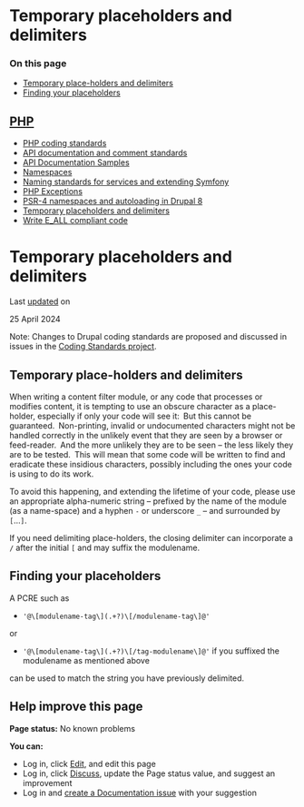# Temporary placeholders and delimiters

### On this page

-   [Temporary place-holders and delimiters](/docs/develop/coding-standards/temporary-placeholders-and-delimiters#s-temporary-place-holders-and-delimiters)
-   [Finding your placeholders](/docs/develop/coding-standards/temporary-placeholders-and-delimiters#s-finding-your-placeholders)

## [PHP](/docs/develop/standards/php)

-   [PHP coding standards](/docs/develop/standards/php/php-coding-standards)
-   [API documentation and comment standards](/docs/develop/standards/php/api-documentation-and-comment-standards)
-   [API Documentation Samples](/docs/develop/standards/php/api-documentation-examples)
-   [Namespaces](/docs/develop/coding-standards/namespaces)
-   [Naming standards for services and extending Symfony](/docs/develop/coding-standards/naming-standards-for-services-and-extending-symfony)
-   [PHP Exceptions](/docs/develop/coding-standards/php-exceptions)
-   [PSR-4 namespaces and autoloading in Drupal 8](/docs/develop/standards/php/psr-4-namespaces-and-autoloading-in-drupal-8)
-   [Temporary placeholders and delimiters](/docs/develop/coding-standards/temporary-placeholders-and-delimiters)
-   [Write E\_ALL compliant code](/docs/develop/coding-standards/write-e_all-compliant-code)

# Temporary placeholders and delimiters

Last [updated](/node/209715/discuss) on

25 April 2024

Note: Changes to Drupal coding standards are proposed and discussed in issues in the [Coding Standards project](/project/coding_standards).

## [](#s-temporary-place-holders-and-delimiters "Permalink to this headline")Temporary place-holders and delimiters

When writing a content filter module, or any code that processes or modifies content, it is tempting to use an obscure character as a place-holder, especially if only your code will see it: But this cannot be guaranteed. Non-printing, invalid or undocumented characters might not be handled correctly in the unlikely event that they are seen by a browser or feed-reader. And the more unlikely they are to be seen – the less likely they are to be tested. This will mean that some code will be written to find and eradicate these insidious characters, possibly including the ones your code is using to do its work.

To avoid this happening, and extending the lifetime of your code, please use an appropriate alpha-numeric string – prefixed by the name of the module (as a name-space) and a hyphen `-` or underscore `_` – and surrounded by `[`…`]`.

If you need delimiting place-holders, the closing delimiter can incorporate a `/` after the initial `[` and may suffix the modulename.

## [](#s-finding-your-placeholders "Permalink to this headline")Finding your placeholders

A PCRE such as

-   `'@\[modulename-tag\](.+?)\[/modulename-tag\]@'`

or

-   `'@\[modulename-tag\](.+?)\[/tag-modulename\]@'` if you suffixed the modulename as mentioned above

can be used to match the string you have previously delimited.

## Help improve this page

**Page status:** No known problems

  
**You can:**  

-   Log in, click [Edit](/node/209715/edit), and edit this page
-   Log in, click [Discuss](/node/209715/discuss), update the Page status value, and suggest an improvement
-   Log in and [create a Documentation issue](/node/add/project-issue/documentation?title=Suggestion%20for%3A%20%28209715%29%20Temporary%20placeholders%20and%20delimiters) with your suggestion